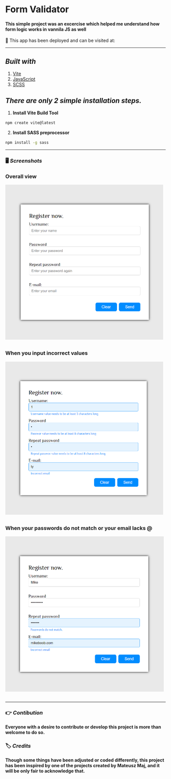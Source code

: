 # **Form Validator**

#### This simple project was an excercise which helped me understand how form logic works in vannila JS as well

🔎 This app has been deployed and can be visited at:

---

## **_Built with_**

1. [Vite](https://vitejs.dev/guide/)
2. [JavaScript](https://developer.mozilla.org/en-US/docs/Web/javascript)
3. [SCSS](https://sass-lang.com/install)

## **_There are only 2 simple installation steps._**

1. **Install Vite Build Tool**

```bash
npm create vite@latest
```

2. **Install SASS preprocessor**

```bash
npm install -g sass
```

---

### 🖥️ **_Screenshots_**

### Overall view

<img style='height: 30.4rem; display:block; margin-top:1rem; margin-bottom:2rem' src="./assets/FormV.png" alt="screeenshot">

### When you input incorrect values

<img style='height: 30rem; display:block; margin-top:1rem; margin-bottom:2rem' src="./assets/FormV2.png" alt="screeenshot" >

### When your passwords do not match or your email lacks @

<img style='height: 30.4rem; display:block; margin-top:1rem; margin-bottom:2rem' src="./assets/FormV3.png" alt="screeenshot" >

---

### 👉 **_Contibution_**

#### Everyone with a desire to contribute or develop this project is more than welcome to do so.

### 🏷️ **_Credits_**

#### Though some things have been adjusted or coded differently, this project has been inspired by one of the projects created by Mateusz Maj, and it will be only fair to acknowledge that.
